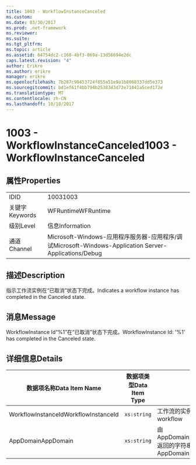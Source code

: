 ```yaml
---
title: 1003 - WorkflowInstanceCanceled
ms.custom: 
ms.date: 03/30/2017
ms.prod: .net-framework
ms.reviewer: 
ms.suite: 
ms.tgt_pltfrm: 
ms.topic: article
ms.assetid: 64754dc2-c160-4bf3-869a-13d56694e2dc
caps.latest.revision: "4"
author: Erikre
ms.author: erikre
manager: erikre
ms.openlocfilehash: 7b287c99453724f855a51e9a1b8068337dd5e373
ms.sourcegitcommit: bd1ef61f4bb794b25383d3d72e71041a5ced172e
ms.translationtype: MT
ms.contentlocale: zh-CN
ms.lasthandoff: 10/18/2017
---
```

# <a name="1003---workflowinstancecanceled"></a><span data-ttu-id="19f62-102">1003 - WorkflowInstanceCanceled</span><span class="sxs-lookup"><span data-stu-id="19f62-102">1003 - WorkflowInstanceCanceled</span></span>
## <a name="properties"></a><span data-ttu-id="19f62-103">属性</span><span class="sxs-lookup"><span data-stu-id="19f62-103">Properties</span></span>  
  
|||  
|-|-|  
|<span data-ttu-id="19f62-104">ID</span><span class="sxs-lookup"><span data-stu-id="19f62-104">ID</span></span>|<span data-ttu-id="19f62-105">1003</span><span class="sxs-lookup"><span data-stu-id="19f62-105">1003</span></span>|  
|<span data-ttu-id="19f62-106">关键字</span><span class="sxs-lookup"><span data-stu-id="19f62-106">Keywords</span></span>|<span data-ttu-id="19f62-107">WFRuntime</span><span class="sxs-lookup"><span data-stu-id="19f62-107">WFRuntime</span></span>|  
|<span data-ttu-id="19f62-108">级别</span><span class="sxs-lookup"><span data-stu-id="19f62-108">Level</span></span>|<span data-ttu-id="19f62-109">信息</span><span class="sxs-lookup"><span data-stu-id="19f62-109">Information</span></span>|  
|<span data-ttu-id="19f62-110">通道</span><span class="sxs-lookup"><span data-stu-id="19f62-110">Channel</span></span>|<span data-ttu-id="19f62-111">Microsoft-Windows-应用程序服务器-应用程序/调试</span><span class="sxs-lookup"><span data-stu-id="19f62-111">Microsoft-Windows-Application Server-Applications/Debug</span></span>|  
  
## <a name="description"></a><span data-ttu-id="19f62-112">描述</span><span class="sxs-lookup"><span data-stu-id="19f62-112">Description</span></span>  
 <span data-ttu-id="19f62-113">指示工作流实例在“已取消”状态下完成。</span><span class="sxs-lookup"><span data-stu-id="19f62-113">Indicates a workflow instance has completed in the Canceled state.</span></span>  
  
## <a name="message"></a><span data-ttu-id="19f62-114">消息</span><span class="sxs-lookup"><span data-stu-id="19f62-114">Message</span></span>  
 <span data-ttu-id="19f62-115">WorkflowInstance Id“%1”在“已取消”状态下完成。</span><span class="sxs-lookup"><span data-stu-id="19f62-115">WorkflowInstance Id: '%1' has completed in the Canceled state.</span></span>  
  
## <a name="details"></a><span data-ttu-id="19f62-116">详细信息</span><span class="sxs-lookup"><span data-stu-id="19f62-116">Details</span></span>  
  
|<span data-ttu-id="19f62-117">数据项名称</span><span class="sxs-lookup"><span data-stu-id="19f62-117">Data Item Name</span></span>|<span data-ttu-id="19f62-118">数据项类型</span><span class="sxs-lookup"><span data-stu-id="19f62-118">Data Item Type</span></span>|<span data-ttu-id="19f62-119">描述</span><span class="sxs-lookup"><span data-stu-id="19f62-119">Description</span></span>|  
|--------------------|--------------------|-----------------|  
|<span data-ttu-id="19f62-120">WorkflowInstanceId</span><span class="sxs-lookup"><span data-stu-id="19f62-120">WorkflowInstanceId</span></span>|`xs:string`|<span data-ttu-id="19f62-121">工作流的实例 ID</span><span class="sxs-lookup"><span data-stu-id="19f62-121">The instance id for the workflow</span></span>|  
|<span data-ttu-id="19f62-122">AppDomain</span><span class="sxs-lookup"><span data-stu-id="19f62-122">AppDomain</span></span>|`xs:string`|<span data-ttu-id="19f62-123">由 AppDomain.CurrentDomain.FriendlyName 返回的字符串。</span><span class="sxs-lookup"><span data-stu-id="19f62-123">The string returned by AppDomain.CurrentDomain.FriendlyName.</span></span>|
